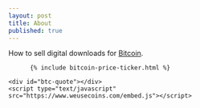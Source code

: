 ```yaml
---
layout: post
title: About
published: true
---
```


How to sell digital downloads for <a href="http://www.weusecoins.com">Bitcoin</a>.

          {% include bitcoin-price-ticker.html %}
          
    <div id="btc-quote"></div>
    <script type="text/javascript" src="https://www.weusecoins.com/embed.js"></script>
    